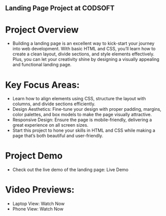 ## Landing Page Project at CODSOFT
# Project Overview
  - Building a landing page is an excellent way to kick-start your journey into web development. With basic HTML and CSS, you’ll learn how to create a clean layout, divide sections, and style elements effectively. Plus, you can let your creativity shine by designing a visually appealing and functional landing page.

# Key Focus Areas:
  - Learn how to align elements using CSS, structure the layout with columns, and divide sections efficiently.
  - Design Aesthetics: Fine-tune your design with proper padding, margins, color palettes, and box models to make the page visually attractive.
  - Responsive Design: Ensure the page is mobile-friendly, delivering a great experience on all screen sizes.
  - Start this project to hone your skills in HTML and CSS while making a page that’s both beautiful and user-friendly.

# Project Demo
  - Check out the live demo of the landing page: Live Demo

# Video Previews:
  - Laptop View: Watch Now
  - Phone View: Watch Now
